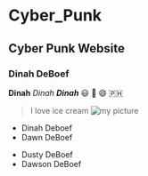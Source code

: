 # Cyber_Punk
## Cyber Punk Website
### Dinah DeBoef
**Dinah**
_Dinah_
**_Dinah_**
😃 💩 😄 🇵🇭
>I love ice cream
![my picture](https://www.google.com/imgres?imgurl=https%3A%2F%2Fsloanreview.mit.edu%2Fwp-content%2Fuploads%2F2021%2F03%2FGEN-Abraham-Cyber-Resilience-1290x860-1.jpg&imgrefurl=https%3A%2F%2Fsloanreview.mit.edu%2Farticle%2Fa-comprehensive-approach-to-cyber-resilience%2F&tbnid=pFAgEsv2cm082M&vet=12ahUKEwiBsICKqtzzAhUJT6wKHeMgACAQMygIegUIARC1Ag..i&docid=uU2tKRgKOPE1nM&w=1290&h=860&q=cyber&hl=en-US&ved=2ahUKEwiBsICKqtzzAhUJT6wKHeMgACAQMygIegUIARC1Ag)
* Dinah Deboef
* Dawn DeBoef
- Dusty DeBoef
- Dawson DeBoef

